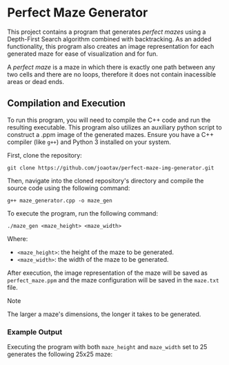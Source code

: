 # Perfect Maze Generator

This project contains a program that generates _perfect mazes_ using a Depth-First Search algorithm combined with backtracking. As an added functionality, this program also creates an image representation for each generated maze for ease of visualization and for fun.

A _perfect maze_ is a maze in which there is exactly one path between any two cells and there are no loops, therefore it does not contain inacessible areas or dead ends.

## Compilation and Execution

To run this program, you will need to compile the C++ code and run the resulting executable. This program also utilizes an auxiliary python script to construct a .ppm image of the generated mazes. Ensure you have a C++ compiler (like `g++`) and Python 3 installed on your system. 

First, clone the repository:

```
git clone https://github.com/joaotav/perfect-maze-img-generator.git
```

Then, navigate into the cloned repository's directory and compile the source code using the following command:

```
g++ maze_generator.cpp -o maze_gen
```

To execute the program, run the following command:

```
./maze_gen <maze_height> <maze_width>
```
Where:
  - `<maze_height>`: the height of the maze to be generated.
  - `<maze_width>`: the width of the maze to be generated.

After execution, the image representation of the maze will be saved as `perfect_maze.ppm` and the maze configuration will be saved in the `maze.txt` file.

> [!NOTE]
> The larger a maze's dimensions, the longer it takes to be generated. 


### Example Output

Executing the program with both `maze_height` and `maze_width` set to 25 generates the following 25x25 maze:

